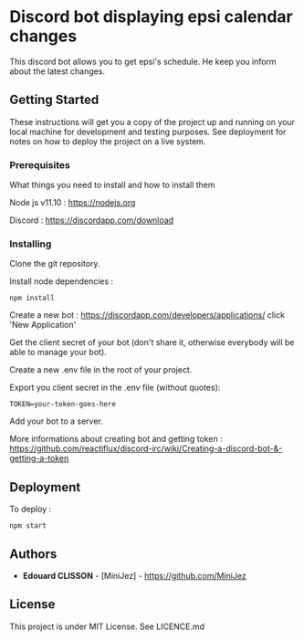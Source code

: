 # Discord bot displaying epsi calendar changes

This discord bot allows you to get epsi's schedule. He keep you inform about the latest changes.

## Getting Started

These instructions will get you a copy of the project up and running on your local machine for development and testing purposes. See deployment for notes on how to deploy the project on a live system.

### Prerequisites

What things you need to install and how to install them

Node js v11.10 : https://nodejs.org

Discord : https://discordapp.com/download

### Installing

Clone the git repository.

Install node dependencies :
```
npm install
```

Create a new bot : https://discordapp.com/developers/applications/ click 'New Application'

Get the client secret of your bot (don't share it, otherwise everybody will be able to manage your bot).

Create a new .env file in the root of your project.

Export you client secret in the .env file (without quotes): 
```
TOKEN=your-token-goes-here
```

Add your bot to a server.

More informations about creating bot and getting token : https://github.com/reactiflux/discord-irc/wiki/Creating-a-discord-bot-&-getting-a-token

## Deployment

To deploy :
```
npm start
```

## Authors

* **Edouard CLISSON** - [MiniJez] - https://github.com/MiniJez

## License

This project is under MIT License. See LICENCE.md
